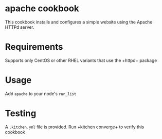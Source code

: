 # apache cookbook

This cookbook installs and configures a simple website using the Apache HTTPd server.

Requirements
============
Supports only CentOS or other RHEL variants that use the +httpd+ package

Usage
=====
Add `apache` to your node's `run_list`

Testing
=======
A `.kitchen.yml` file is provided. Run +kitchen converge+ to verify this cookbook
